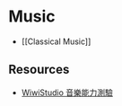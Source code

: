 # Music

- [[Classical Music]]

## Resources

- [WiwiStudio 音樂能力測驗](http://wiwistudio.com/musictest/)
